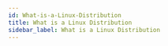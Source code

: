 ```yaml
---
id: What-is-a-Linux-Distribution
title: What is a Linux Distribution
sidebar_label: What is a Linux Distribution
---
```



#
